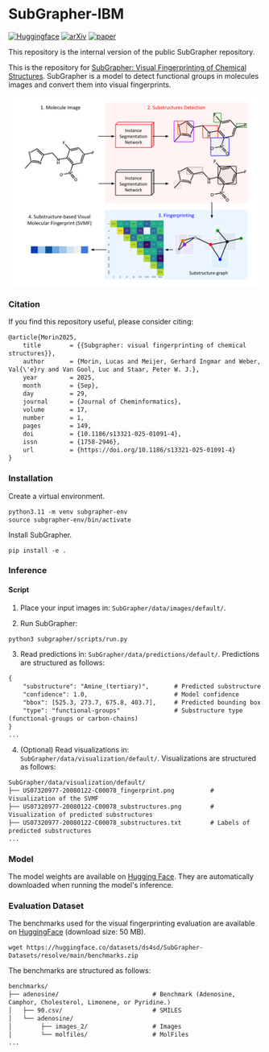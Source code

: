 # SubGrapher-IBM

[![Huggingface](https://img.shields.io/badge/%F0%9F%A4%97%20Hugging%20Face-SubGrapher--Datasets-blue)](https://huggingface.co/datasets/ds4sd/SubGrapher-Datasets)
[![arXiv](https://img.shields.io/badge/arXiv-2504.19695-919191.svg)](https://doi.org/10.48550/arXiv:2504.19695)
[![paper](https://img.shields.io/badge/Paper-10.1186%2Fs13321--025--01091--4-b31b1b.svg)](https://jcheminf.biomedcentral.com/articles/10.1186/s13321-025-01091-4)

This repository is the internal version of the public SubGrapher repository. 

This is the repository for [SubGrapher: Visual Fingerprinting of Chemical Structures](https://jcheminf.biomedcentral.com/articles/10.1186/s13321-025-01091-4). SubGrapher is a model to detect functional groups in molecules images and convert them into visual fingerprints.

<img src="assets/architecture.png" alt="Description of the image" width="600" />

### Citation

If you find this repository useful, please consider citing:
```
@article{Morin2025,
	title        = {{Subgrapher: visual fingerprinting of chemical structures}},
	author       = {Morin, Lucas and Meijer, Gerhard Ingmar and Weber, Val{\'e}ry and Van Gool, Luc and Staar, Peter W. J.},
	year         = 2025,
	month        = {Sep},
	day          = 29,
	journal      = {Journal of Cheminformatics},
	volume       = 17,
	number       = 1,
	pages        = 149,
	doi          = {10.1186/s13321-025-01091-4},
	issn         = {1758-2946},
    url          = {https://doi.org/10.1186/s13321-025-01091-4}
}
```

### Installation

Create a virtual environment.

```
python3.11 -m venv subgrapher-env
source subgrapher-env/bin/activate
```

Install SubGrapher.
```
pip install -e .
```

### Inference

#### Script

1. Place your input images in: `SubGrapher/data/images/default/`.

2. Run SubGrapher:
```
python3 subgrapher/scripts/run.py
```

3. Read predictions in: `SubGrapher/data/predictions/default/`. 
Predictions are structured as follows:
```
{
    "substructure": "Amine_(tertiary)",       # Predicted substructure                               
    "confidence": 1.0,                        # Model confidence
    "bbox": [525.3, 273.7, 675.8, 403.7],     # Predicted bounding box
    "type": "functional-groups"               # Substructure type (functional-groups or carbon-chains)
}
...
```

4. (Optional) Read visualizations in: `SubGrapher/data/visualization/default/`.
Visualizations are structured as follows:
```
SubGrapher/data/visualization/default/
├── US07320977-20080122-C00078_fingerprint.png          # Visualization of the SVMF 
├── US07320977-20080122-C00078_substructures.png        # Visualization of predicted substructures
├── US07320977-20080122-C00078_substructures.txt        # Labels of predicted substructures
...
```

### Model

The model weights are available on [Hugging Face](https://huggingface.co/ds4sd/SubGrapher). They are automatically downloaded when running the model's inference. 

### Evaluation Dataset

The benchmarks used for the visual fingerprinting evaluation are available on [HuggingFace](https://huggingface.co/datasets/ds4sd/SubGrapher-Datasets/) (download size: 50 MB).
```
wget https://huggingface.co/datasets/ds4sd/SubGrapher-Datasets/resolve/main/benchmarks.zip
```

The benchmarks are structured as follows:
```
benchmarks/
├── adenosine/                          # Benchmark (Adenosine, Camphor, Cholesterol, Limonene, or Pyridine.)
│   ├── 90.csv/                         # SMILES 
│   └── adenosine/                      
│        ├── images_2/                  # Images 
│        └── molfiles/                  # MolFiles 
...
```